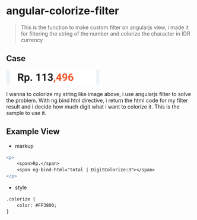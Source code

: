 # angular-colorize-filter
> This is the function to make custom filter on angularjs view, i made it for filtering the string of the number and colorize the character in IDR currency

## Case


![](colorize.png)

I wanna to colorize my string like image above, i use angularjs filter to solve the problem. With ng bind htnl directive, i return the html code for my filter result and i decide how much digit what i want to colorize it. This is the sample to use it.

## Example View


- markup

```diff
<p>
    <span>Rp.</span>
    <span ng-bind-html="total | DigitColorize:3"></span>
</p>
```

- style

```diff
.colorize {
    color: #FF3800;
}
```





